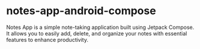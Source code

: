# notes-app-android-compose
Notes App is a simple note-taking application built using Jetpack Compose. It allows you to easily add, delete, and organize your notes with essential features to enhance productivity.
